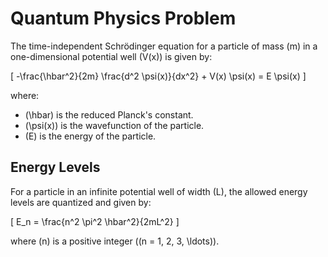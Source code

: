 # Quantum Physics Problem

The time-independent Schrödinger equation for a particle of mass \(m\) in a one-dimensional potential well \(V(x)\) is given by:

\[
-\frac{\hbar^2}{2m} \frac{d^2 \psi(x)}{dx^2} + V(x) \psi(x) = E \psi(x)
\]

where:
- \(\hbar\) is the reduced Planck's constant.
- \(\psi(x)\) is the wavefunction of the particle.
- \(E\) is the energy of the particle.

## Energy Levels

For a particle in an infinite potential well of width \(L\), the allowed energy levels are quantized and given by:

\[
E_n = \frac{n^2 \pi^2 \hbar^2}{2mL^2}
\]

where \(n\) is a positive integer (\(n = 1, 2, 3, \ldots\)).